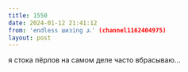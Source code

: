 ```yaml
---
title: 1550
date: 2024-01-12 21:41:12
from: 'endless шизing ⍼' (channel1162404975)
layout: post
---
```


я стока пёрлов на самом деле часто вбрасываю...
